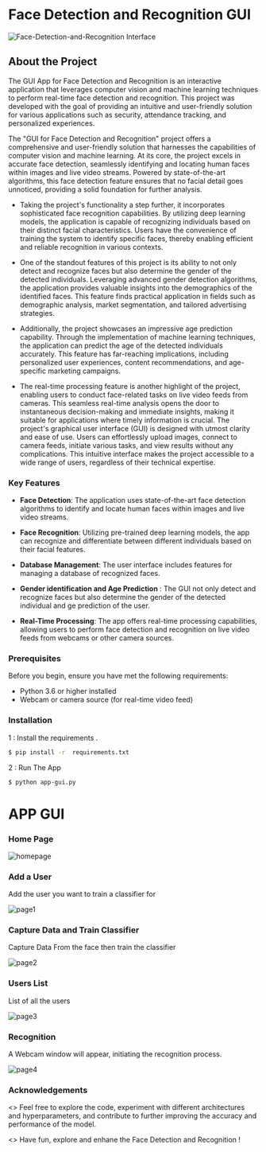 # Face Detection and Recognition GUI


![Face-Detection-and-Recognition Interface](https://github.com/Gokul-Raja84/Face-Detection-and-Recognition-GUI/assets/106546785/4bd4100d-e35c-4f92-9cca-be551251f302)

## About the Project

The GUI App for Face Detection and Recognition is an interactive application that leverages computer vision and machine learning techniques to perform real-time face detection and recognition. This project was developed with the goal of providing an intuitive and user-friendly solution for various applications such as security, attendance tracking, and personalized experiences.

The "GUI for Face Detection and Recognition" project offers a comprehensive and user-friendly solution that harnesses the capabilities of computer vision and machine learning. At its core, the project excels in accurate face detection, seamlessly identifying and locating human faces within images and live video streams. Powered by state-of-the-art algorithms, this face detection feature ensures that no facial detail goes unnoticed, providing a solid foundation for further analysis.

* Taking the project's functionality a step further, it incorporates sophisticated face recognition capabilities. By utilizing deep learning models, the application is capable of recognizing individuals based on their distinct facial characteristics. Users have the convenience of training the system to identify specific faces, thereby enabling efficient and reliable recognition in various contexts.

* One of the standout features of this project is its ability to not only detect and recognize faces but also determine the gender of the detected individuals. Leveraging advanced gender detection algorithms, the application provides valuable insights into the demographics of the identified faces. This feature finds practical application in fields such as demographic analysis, market segmentation, and tailored advertising strategies.

* Additionally, the project showcases an impressive age prediction capability. Through the implementation of machine learning techniques, the application can predict the age of the detected individuals accurately. This feature has far-reaching implications, including personalized user experiences, content recommendations, and age-specific marketing campaigns.

* The real-time processing feature is another highlight of the project, enabling users to conduct face-related tasks on live video feeds from cameras. This seamless real-time analysis opens the door to instantaneous decision-making and immediate insights, making it suitable for applications where timely information is crucial.
The project's graphical user interface (GUI) is designed with utmost clarity and ease of use. Users can effortlessly upload images, connect to camera feeds, initiate various tasks, and view results without any complications. This intuitive interface makes the project accessible to a wide range of users, regardless of their technical expertise.


### Key Features

- **Face Detection**: The application uses state-of-the-art face detection algorithms to identify and locate human faces within images and live video streams.

- **Face Recognition**: Utilizing pre-trained deep learning models, the app can recognize and differentiate between different individuals based on their facial features.

- **Database Management**: The user interface includes features for managing a database of recognized faces.

- **Gender identification and Age Prediction** : The GUI not only detect and recognize faces but also determine the gender of the detected individual and ge prediction of the user.

- **Real-Time Processing**: The app offers real-time processing capabilities, allowing users to perform face detection and recognition on live video feeds from webcams or other camera sources.

### Prerequisites

Before you begin, ensure you have met the following requirements:

- Python 3.6 or higher installed
- Webcam or camera source (for real-time video feed)

### Installation

1 : Install the requirements .

```sh
$ pip install -r  requirements.txt
```

2 : Run The App 

```sh
$ python app-gui.py
```


# APP GUI

### Home Page
![homepage](https://i.ibb.co/c62qvR2/home-page.png)

### Add a User <br>
Add the user you want to train a classifier for <br>

![page1](https://i.ibb.co/t8gdq6s/adduser.png)<br>


### Capture Data and Train Classifier<br>
Capture Data From the face then train the classifier<br>

![page2](https://i.ibb.co/D8JgYhN/capandtraindata.png)<br>

### Users List<br>
List of all the users<br>

![page3](https://i.ibb.co/1KwfVVV/dropdown.png)<br>

### Recognition <br>
A Webcam window will appear, initiating the recognition process.<br>

![page4](https://i.ibb.co/sCtgDDC/4page.png)<br>


### Acknowledgements

<> Feel free to explore the code, experiment with different architectures and hyperparameters, and contribute to further improving the accuracy and performance of the model.

<> Have fun, explore and enhane the Face Detection and Recognition !
